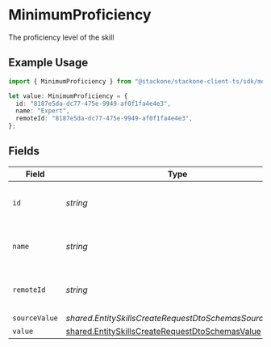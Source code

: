 # MinimumProficiency

The proficiency level of the skill

## Example Usage

```typescript
import { MinimumProficiency } from "@stackone/stackone-client-ts/sdk/models/shared";

let value: MinimumProficiency = {
  id: "8187e5da-dc77-475e-9949-af0f1fa4e4e3",
  name: "Expert",
  remoteId: "8187e5da-dc77-475e-9949-af0f1fa4e4e3",
};
```

## Fields

| Field                                                                                                                     | Type                                                                                                                      | Required                                                                                                                  | Description                                                                                                               | Example                                                                                                                   |
| ------------------------------------------------------------------------------------------------------------------------- | ------------------------------------------------------------------------------------------------------------------------- | ------------------------------------------------------------------------------------------------------------------------- | ------------------------------------------------------------------------------------------------------------------------- | ------------------------------------------------------------------------------------------------------------------------- |
| `id`                                                                                                                      | *string*                                                                                                                  | :heavy_minus_sign:                                                                                                        | Unique identifier                                                                                                         | 8187e5da-dc77-475e-9949-af0f1fa4e4e3                                                                                      |
| `name`                                                                                                                    | *string*                                                                                                                  | :heavy_minus_sign:                                                                                                        | The name associated with this proficiency                                                                                 | Expert                                                                                                                    |
| `remoteId`                                                                                                                | *string*                                                                                                                  | :heavy_minus_sign:                                                                                                        | Provider's unique identifier                                                                                              | 8187e5da-dc77-475e-9949-af0f1fa4e4e3                                                                                      |
| `sourceValue`                                                                                                             | *shared.EntitySkillsCreateRequestDtoSchemasSourceValue*                                                                   | :heavy_minus_sign:                                                                                                        | N/A                                                                                                                       |                                                                                                                           |
| `value`                                                                                                                   | [shared.EntitySkillsCreateRequestDtoSchemasValue](../../../sdk/models/shared/entityskillscreaterequestdtoschemasvalue.md) | :heavy_minus_sign:                                                                                                        | N/A                                                                                                                       |                                                                                                                           |
